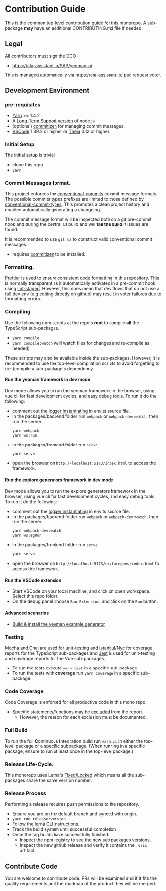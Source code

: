 # Contribution Guide

This is the common top-level contribution guide for this monorepo.
A sub-package **may** have an additional CONTRIBUTING.md file if needed.

## Legal

All contributors must sign the DCO

- https://cla-assistant.io/SAP/yeoman-ui

This is managed automatically via https://cla-assistant.io/ pull request voter.

## Development Environment

### pre-requisites

- [Yarn](https://yarnpkg.com/lang/en/docs/install/) >= 1.4.2
- A [Long-Term Support version](https://nodejs.org/en/about/releases/) of node.js
- (optional) [commitizen](https://github.com/commitizen/cz-cli#installing-the-command-line-tool) for managing commit messages.
- [VSCode](https://code.visualstudio.com/) 1.39.2 or higher or [Theia](https://www.theia-ide.org/) 0.12 or higher.

### Initial Setup

The initial setup is trivial:

- clone this repo
- `yarn`

### Commit Messages format.

This project enforces the [conventional-commits][conventional_commits] commit message formats.
The possible commits types prefixes are limited to those defined by [conventional-commit-types][commit_types].
This promotes a clean project history and enabled automatically generating a changelog.

The commit message format will be inspected both on a git pre-commit hook
and during the central CI build and will **fail the build** if issues are found.

It is recommended to use `git cz` to construct valid conventional commit messages.

- requires [commitizen](https://github.com/commitizen/cz-cli#installing-the-command-line-tool) to be installed.

[commit_types]: https://github.com/commitizen/conventional-commit-types/blob/master/index.json
[conventional_commits]: https://www.conventionalcommits.org/en/v1.0.0/

### Formatting.

[Prettier](https://prettier.io/) is used to ensure consistent code formatting in this repository.
This is normally transparent as it automatically activated in a pre-commit hook using [lint-staged](https://github.com/okonet/lint-staged).
However, this does mean that dev flows that do not use a full dev env (e.g editing directly on github)
may result in voter failures due to formatting errors.

### Compiling

Use the following npm scripts at the repo's **root** to compile **all** the TypeScript sub-packages.

- `yarn compile`
- `yarn compile:watch` (will watch files for changes and re-compile as needed)

These scripts may also be available inside the sub-packages. However, it is recommended to
use the top-level compilation scripts to avoid forgetting to (re-)compile a sub-package's dependency.

#### Run the yeoman framework in dev mode

Dev mode allows you to run the yeoman framework in the browser, using vue cli for fast development cycles, and easy debug tools.
To run it do the following:

- comment out the [logger instantiating](/packages/backend/src/utils/env.ts#L38) in env.ts source file.
- in the packages/backend folder run `webpack` or `webpack-dev:watch`, then run the server.
  ```bash
  yarn webpack
  yarn ws:run
  ```
- in the packages/frontend folder run `serve`
  ```bash
  yarn serve
  ```
- open the broswer on `http://localhost:5173/index.html` to access the framework.

#### Run the explore generators framework in dev mode

Dev mode allows you to run the explore generators framework in the browser, using vue cli for fast development cycles, and easy debug tools.
To run it do the following:

- comment out the [logger instantiating](/packages/backend/src/utils/env.ts#L38) in env.ts source file.
- in the packages/backend folder run `webpack` or `webpack-dev:watch`, then run the server.
  ```bash
  yarn webpack-dev:watch
  yarn ws:egRun
  ```
- in the packages/frontend folder run `serve`
  ```bash
  yarn serve
  ```
- open the broswer on `http://localhost:5173/exploregens/index.html` to access the framework.

#### Run the VSCode extension

- Start VSCode on your local machine, and click on open workspace. Select this repo folder.
- On the debug panel choose `Run Extension`, and click on the `Run` button.

#### Advanced scenarios

- [Build & install the yeoman example generator](packages/generator-foodq/README.md)

### Testing

[Mocha][mocha] and [Chai][chai] are used for unit-testing and [Istanbul/Nyc][istanbul] for coverage reports for the TypeScript sub-packages and [Jest][jest] is used for unit-testing and coverage reports for the Vue sub-packages.

[mocha]: https://mochajs.org/
[chai]: https://www.chaijs.com
[istanbul]: https://istanbul.js.org/
[jest]: https://jestjs.io/

- To run the tests execute `yarn test` in a specific sub-package.
- To run the tests with **coverage** run `yarn coverage` in a specific sub-package.

### Code Coverage

Code Coverage is enforced for all productive code in this mono repo.

- Specific statements/functions may be [excluded][ignore_coverage] from the report.
  - However, the reason for each exclusion must be documented.

[ignore_coverage]: https://github.com/gotwarlost/istanbul/blob/master/ignoring-code-for-coverage.md

### Full Build

To run the full **C**ontinuous **I**ntegration build run `yarn ci` in either the top-level package or a specific subpackage.
(When running in a specific package, ensure to run at least once in the top-level package.)

### Release Life-Cycle.

This monorepo uses Lerna's [Fixed/Locked][lerna-mode] which means all the sub-packages share the same version number.

[lerna-mode]: https://github.com/lerna/lerna#fixedlocked-mode-default

### Release Process

Performing a release requires push permissions to the repository.

- Ensure you are on the default branch and synced with origin.
- `yarn run release:version`
- Follow the lerna CLI instructions.
- Track the build system until successful completion
- Once the tag builds have successfully finished:
  - Inspect the npm registry to see the new sub packages versions.
  - Inspect the new github release and verify it contains the `.vsix` artifact.

## Contribute Code

You are welcome to contribute code. PRs will be examined and if it fits the quality requirements and the roadmap of the product they will be merged.
